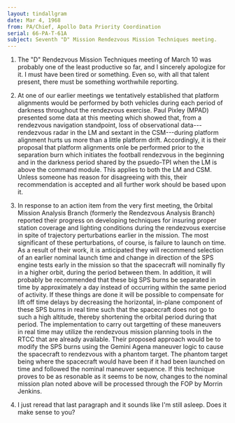 ```yaml
---
layout: tindallgram
date: Mar 4, 1968
from: PA/Chief, Apollo Data Priority Coordination
serial: 66-PA-T-61A
subject: Seventh "D" Mission Rendezvous Mission Techniques meeting.
---
```


1. The "D" Rendezvous Mission Techniques meeting of March 10 was probably
one of the least productive so far, and I sincerely apologize for it.  I
must have been tired or something.  Even so, with all that talent present,
there must be something worthwhile reporting.


2. At one of our earlier meetings we tentatively established that platform
alignments would be performed by both vehicles during each period of darkness
throughout the rendezvous exercise.  Paul Pixley (MPAD) presented some data
at this meeting which showed that, from a rendezvous navigation standpoint,
loss of observational data---rendezvous radar in the LM and sextant in the
CSM---during platform alignment hurts us more than a little platform drift.
Accordingly, it is their proposal that platform alignments onle be performed
prior to the separation burn which initiates the football rendezvous in the
beginning and in the darkness period shared by the psuedo-TPI when the LM
is above the command module.  This applies to both the LM and CSM. Unless
someone has reason for disagreeing with this, their recommendation is accepted
and all further work should be based upon it.


3.  In response to an action item from the very first meeting, the 0rbital
Mission Analysis Branch (formerly the Rendezvous Analysis Branch) reported
their progress on developing techniques for insuring proper station coverage
and lighting conditions during the rendezvous exercise in spite of trajectory
perturbations earlier in the mission.  The most significant of these
perturbations, of course, is failure to launch on time.  As a result of
their work, it is anticipated they will recommend selection of an earlier
nominal launch time and change in direction of the SPS engine tests early
in the mission so that the spacecraft will nominally fly in a higher orbit,
during the period between them.  In addition, it will probably be recommended
that these big SPS burns be separated in time by approximately a day instead
of occurring within the same period of activity.  If these things are done
it will be possible to compensate for lift off time delays by decreasing the
horizontal, in-plane component of these SPS burns in real time such that the
spacecraft does not go to such a high altitude, thereby shortening the
orbital period during that period.  The implementation to carry out targetting
of these maneuvers in real time may utilize the rendezvous mission planning
tools in the RTCC that are already available.  Their proposed approach would
be to modify the SPS burns using the Gemini Agena maneuver logic to cause
the spacecraft to rendezvous with a phantom target.  The phantom target
being where the spacecraft would have been if it had been launched on
time and followed the nominal maneuver sequence. If this technique
proves to be as resonable as it seems to be now, changes to the nominal
mission plan noted above will be processed through the FOP by Morrin
Jenkins.

4. I just reread that last paragraph and it sounds like I'm still asleep.
Does it make sense to you?

